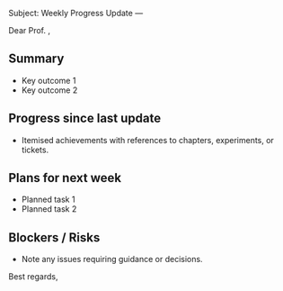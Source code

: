 Subject: Weekly Progress Update — <Week Ending DD Month YYYY>

Dear Prof. <Name>,

## Summary

- Key outcome 1
- Key outcome 2

## Progress since last update

- Itemised achievements with references to chapters, experiments, or tickets.

## Plans for next week

- Planned task 1
- Planned task 2

## Blockers / Risks

- Note any issues requiring guidance or decisions.

Best regards, <Your Name>
